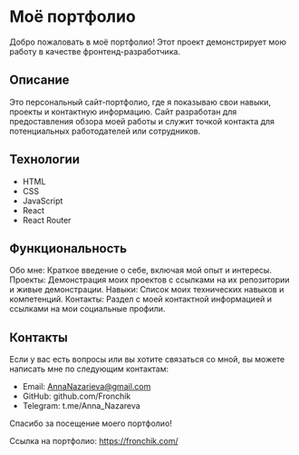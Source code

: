 # Моё портфолио

Добро пожаловать в моё портфолио! Этот проект демонстрирует мою работу в качестве фронтенд-разработчика.

## Описание

Это персональный сайт-портфолио, где я показываю свои навыки, проекты и контактную информацию. Сайт разработан для предоставления обзора моей работы и служит точкой контакта для потенциальных работодателей или сотрудников.

## Технологии

- HTML
- CSS
- JavaScript
- React
- React Router

## Функциональность

Обо мне: Краткое введение о себе, включая мой опыт и интересы.
Проекты: Демонстрация моих проектов с ссылками на их репозитории и живые демонстрации.
Навыки: Список моих технических навыков и компетенций.
Контакты: Раздел с моей контактной информацией и ссылками на мои социальные профили.

## Контакты

Если у вас есть вопросы или вы хотите связаться со мной, вы можете написать мне по следующим контактам:

- Email: AnnaNazarieva@gmail.com
- GitHub: github.com/Fronchik
- Telegram: t.me/Anna_Nazareva

Спасибо за посещение моего портфолио!

Ссылка на портфолио: https://fronchik.com/
